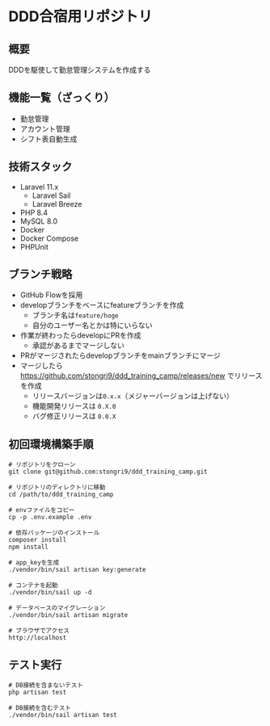 # DDD合宿用リポジトリ
## 概要
DDDを駆使して勤怠管理システムを作成する

## 機能一覧（ざっくり）
- 勤怠管理
- アカウント管理
- シフト表自動生成

## 技術スタック
- Laravel 11.x
    - Laravel Sail
    - Laravel Breeze
- PHP 8.4
- MySQL 8.0
- Docker
- Docker Compose
- PHPUnit

## ブランチ戦略
- GitHub Flowを採用
- developブランチをベースにfeatureブランチを作成
    - ブランチ名は`feature/hoge`
    - 自分のユーザー名とかは特にいらない
- 作業が終わったらdevelopにPRを作成
    - 承認があるまでマージしない
- PRがマージされたらdevelopブランチをmainブランチにマージ
- マージしたら https://github.com/stongri9/ddd_training_camp/releases/new でリリースを作成
    - リリースバージョンは`0.x.x`（メジャーバージョンは上げない）
    - 機能開発リリースは `0.X.0` 
    - バグ修正リリースは `0.0.X`

## 初回環境構築手順
```
# リポジトリをクローン
git clone git@github.com:stongri9/ddd_training_camp.git

# リポジトリのディレクトリに移動
cd /path/to/ddd_training_camp

# envファイルをコピー
cp -p .env.example .env

# 依存パッケージのインストール
composer install 
npm install

# app_keyを生成
./vendor/bin/sail artisan key:generate

# コンテナを起動
./vendor/bin/sail up -d

# データベースのマイグレーション
./vendor/bin/sail artisan migrate

# ブラウザでアクセス
http://localhost
```

## テスト実行
```
# DB接続を含まないテスト
php artisan test

# DB接続を含むテスト
./vendor/bin/sail artisan test
```
